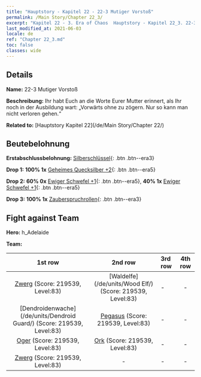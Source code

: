 ```yaml
---
title: "Hauptstory - Kapitel 22 - 22-3 Mutiger Vorstoß"
permalink: /Main Story/Chapter 22_3/
excerpt: "Kapitel 22 - 3. Era of Chaos  Hauptstory - Kapitel 22_3. 22-3 Mutiger Vorstoß"
last_modified_at: 2021-06-03
locale: de
ref: "Chapter 22_3.md"
toc: false
classes: wide
---
```


## Details

 **Name:** 22-3 Mutiger Vorstoß

 **Beschreibung:** Ihr habt Euch an die Worte Eurer Mutter erinnert, als Ihr noch in der Ausbildung wart: „Vorwärts ohne zu zögern. Nur so kann man nicht verloren gehen.“

 **Related to:** [Hauptstory Kapitel 22](/de/Main Story/Chapter 22/)

## Beutebelohnung

 **Erstabschlussbelohnung:** [Silberschlüssel](/ItemsDE/con_693/){: .btn .btn--era3}

 **Drop 1:** **100% 1x** [Geheimes Quecksilber +2](/ItemsDE/mat_77/){: .btn .btn--era5}

 **Drop 2:** **60% 0x** [Ewiger Schwefel +1](/ItemsDE/mat_71/){: .btn .btn--era5}, **40% 1x** [Ewiger Schwefel +1](/ItemsDE/mat_71/){: .btn .btn--era5}

 **Drop 3:** **100% 1x** [Zauberspruchrollen](/ItemsDE/con_694/){: .btn .btn--era3}


## Fight against Team
 **Hero:** h_Adelaide

 **Team:**


  | 1st row | 2nd row | 3rd row | 4th row |
  |:----:|:----:|:----|:----:|
  | [Zwerg](/de/units/Dwarf/) (Score: 219539, Level:83)  | [Waldelfe](/de/units/Wood Elf/) (Score: 219539, Level:83)  | - | - |
  | [Dendroidenwache](/de/units/Dendroid Guard/) (Score: 219539, Level:83)  | [Pegasus](/de/units/Pegasus/) (Score: 219539, Level:83)  | - | - |
  | [Oger](/de/units/Ogre/) (Score: 219539, Level:83)  | [Ork](/de/units/Orc/) (Score: 219539, Level:83)  | - | - |
  | [Zwerg](/de/units/Dwarf/) (Score: 219539, Level:83)  | - | - | - |


